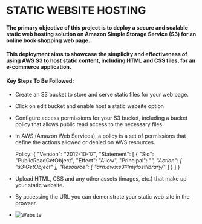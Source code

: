 # STATIC WEBSITE HOSTING

#### The primary objective of this project is to deploy a secure and scalable static web hosting solution on Amazon Simple Storage Service (S3) for an online book shopping web page.
#### This deployment aims to showcase the simplicity and effectiveness of using AWS S3 to host static content, including HTML and CSS files, for an e-commerce application.

#### Key Steps To Be Followed:

- Create an S3 bucket to store and serve static files for your web page.
- Click on edit bucket and enable host a static website option 
- Configure access permissions for your S3 bucket, including a bucket policy that allows public read access to the necessary files.
- In AWS (Amazon Web Services), a policy is a set of permissions that define the actions allowed or denied on AWS resources.

  Policy:
{
    "Version": "2012-10-17",
    "Statement": [
    	{
        	"Sid": "PublicReadGetObject",
        	"Effect": "Allow",
        	"Principal": "*",
        	"Action": [
            	"s3:GetObject"
        	],
        	"Resource": [
                "arn:aws:s3:::mylostlibrary/*"
        	]
    	}
    ]
}

- Upload HTML, CSS and any other assets (images, etc.) that make up your static website.
- By accessing the URL you can demonstrate your static web site in the browser.

- ![Website](https://github.com/NLavanya-31/AWS-static-webhosting-With-Terraform-/assets/155809688/ea4c54ae-09f1-4bdb-9bd5-65880afa024c)

